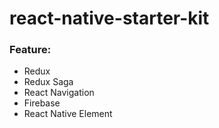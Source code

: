 # react-native-starter-kit


### Feature:
* Redux
* Redux Saga
* React Navigation
* Firebase
* React Native Element
